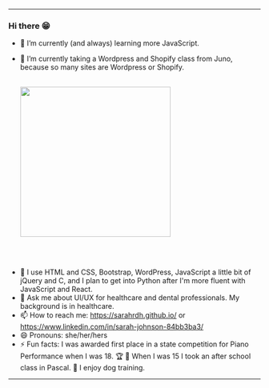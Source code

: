 <!--<p align="center">
  <img width="500" height="auto" src="https://www.dropbox.com/s/17focd803d7xjoj/troi%20gif.gif?raw=1">
</p>-->

---

### Hi there 😁

- 🌱 I’m currently (and always) learning more JavaScript.
- 🌱 I’m currently taking a Wordpress and Shopify class from Juno, because so many sites are Wordpress or Shopify.<br><br><span>

  <img width="300" height="auto" src="https://www.dropbox.com/s/1uc42v0yw5jf7qz/IT%20crowd.gif?raw=1">
</span><br><br>
- 🧠 I use HTML and CSS, Bootstrap, WordPress, JavaScript a little bit of jQuery and C, and I plan to get into Python after I'm more fluent with JavaScript and React.
- 💬 Ask me about UI/UX for healthcare and dental professionals. My background is in healthcare.
- 📫 How to reach me: https://sarahrdh.github.io/ or https://www.linkedin.com/in/sarah-johnson-84bb3ba3/
- 😄 Pronouns: she/her/hers
- ⚡ Fun facts: I was awarded first place in a state competition for Piano Performance when I was 18. 🏆 🎹 When I was 15 I took an after school class in Pascal. 🐶 I enjoy dog training.

---
